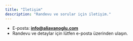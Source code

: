 ```yaml
---
title: "İletişim"
description: "Randevu ve sorular için iletişim."
---
```


- E-posta: **info@aliavanoglu.com**
- Randevu ve detaylar için lütfen e-posta üzerinden ulaşın.
